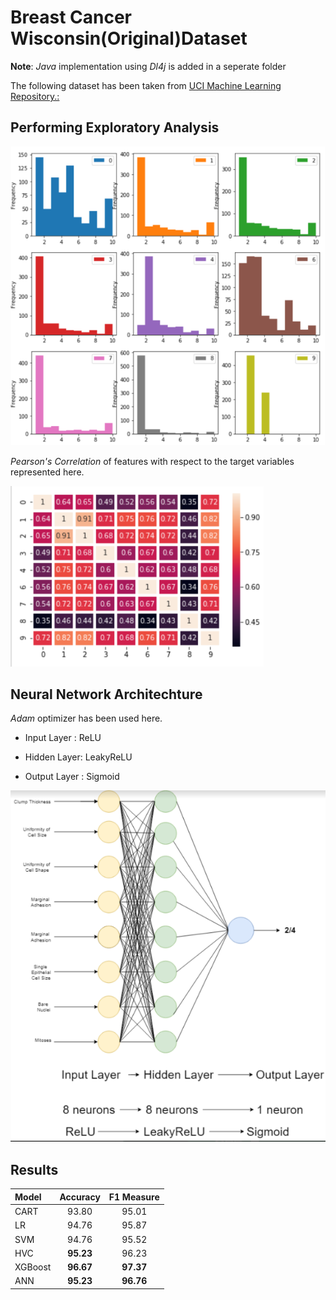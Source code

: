 # Breast Cancer Wisconsin(Original)Dataset 
**Note**: *Java* implementation using *Dl4j* is added in a seperate folder

The following dataset has been taken from 
[UCI Machine Learning Repository.:]( https://archive.ics.uci.edu/ml/datasets/breast+cancer+wisconsin+(original))
## Performing Exploratory Analysis

![Data Distribution](https://github.com/Agrover112/BCW/blob/master/Images/Data%20Distributions.png)


 *Pearson's Correlation* of features with respect to the target variables represented here.

![Matrix](https://github.com/Agrover112/BCW/blob/master/Images/pearsonscorrelationmatrix.png)

## Neural Network Architechture

*Adam* optimizer has been used here.

- Input Layer : ReLU

- Hidden Layer: LeakyReLU

- Output Layer : Sigmoid

![NeuralNetworkDiagram](https://github.com/Agrover112/BCW/blob/master/Images/NND.png)

## Results

| **Model**  | **Accuracy**   | **F1 Measure** |
| :------------ |:---------------:| :-----:|
| CART    | 93.80 | 95.01 |
| LR    | 94.76       |   95.87 |
| SVM | 94.76        |   95.52 |
| HVC| **95.23**        |   96.23 |
| XGBoost | **96.67**|   **97.37** |
| ANN | **95.23**|   **96.76** |
